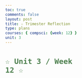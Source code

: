 ```yaml
---
toc: true
comments: false
layout: post
title: ☆ Trimester Reflection
type: plans
courses: { compsci: {week: 12} }
unit: 3
---
```


# <code style="color: #4e804f">☆ Unit 3 / Week 12 ☆</code>

